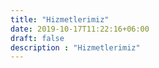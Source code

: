 ```yaml
---
title: "Hizmetlerimiz"
date: 2019-10-17T11:22:16+06:00
draft: false
description : "Hizmetlerimiz"
---
```


